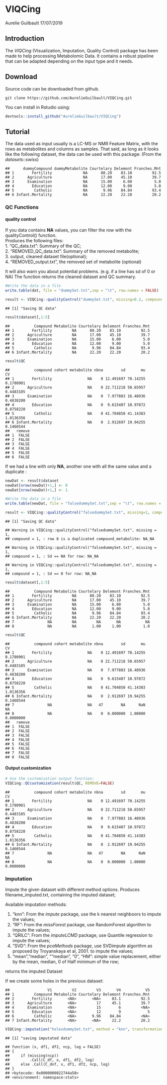 VIQCing
================
Aurelie Guilbault
17/07/2019

## Introduction

The *VIQCing* (Visualization, Imputation, Quality Control) package has
been made to help processing Metabolomic Data. It contains a robust
pipeline that can be adapted depending on the input type and it needs.

## Download

Source code can be downloaded from github.

    git clone https://github.com/AurelieGuilbault/VIQCing.git

You can install in Rstudio using:

``` r
devtools::install_github("AurelieGuilbault/VIQCing") 
```

## Tutorial

The data used as input usually is a LC-MS or NMR Feature Matrix, with
the rows as metabolites and columns as samples. That said, as long as it
looks like the following dataset, the data can be used with this
package: (From the
    *datasets::swiss*)

    ##      dummyCompound dummyMetabolite Courtelary Delemont Franches.Mnt
    ## 1        Fertility              NA      80.20    83.10         92.5
    ## 2      Agriculture              NA      17.00    45.10         39.7
    ## 3      Examination              NA      15.00     6.00          5.0
    ## 4        Education              NA      12.00     9.00          5.0
    ## 5         Catholic              NA       9.96    84.84         93.4
    ## 6 Infant.Mortality              NA      22.20    22.20         20.2

### QC Functions

#### quality control

If you data contains **NA** values, you can filter the row with the
qualityControl() function.  
Produces the following files:  
1\. “QC\_data.txt”: Summary of the QC;  
2\. “REMOVED\_QC\_data.txt”: Summary of the removed metabolite;  
3\. output, cleaned dataset file(optional);  
4\. “REMOVED\_output.txt”, the removed set of metabolite (optional)

It will also warn you about potential problems. (e.g. if a line has sd
of 0 or NA) The function returns the cleaned dataset and QC summary.

``` r
#Write the data in a file
write.table(dat, file = "dummySet.txt",sep = "\t", row.names = FALSE)

result <- VIQCing::qualityControl("dummySet.txt", missing=0.2, compound=1, metabolite=2, sampleStart = 3)
```

    ## [1] "Saving QC data"

``` r
result$dataset[,1:5]
```

    ##           Compound Metabolite Courtelary Delemont Franches.Mnt
    ## 1        Fertility         NA      80.20    83.10         92.5
    ## 2      Agriculture         NA      17.00    45.10         39.7
    ## 3      Examination         NA      15.00     6.00          5.0
    ## 4        Education         NA      12.00     9.00          5.0
    ## 5         Catholic         NA       9.96    84.84         93.4
    ## 6 Infant.Mortality         NA      22.20    22.20         20.2

``` r
result$QC
```

    ##           compound cohort metabolite nbna        sd       mu        CV
    ## 1        Fertility                NA    0 12.491697 70.14255 0.1780901
    ## 2      Agriculture                NA    0 22.711218 50.65957 0.4483105
    ## 3      Examination                NA    0  7.977883 16.48936 0.4838200
    ## 4        Education                NA    0  9.615407 10.97872 0.8758220
    ## 5         Catholic                NA    0 41.704850 41.14383 1.0136356
    ## 6 Infant.Mortality                NA    0  2.912697 19.94255 0.1460544
    ##   remove
    ## 1  FALSE
    ## 2  FALSE
    ## 3  FALSE
    ## 4  FALSE
    ## 5  FALSE
    ## 6  FALSE

If we had a line with only **NA**, another one with all the same value
and a duplicate :

``` r
newDat <- result$dataset
newDat[nrow(newDat)+1,] <- 0 
newDat[nrow(newDat)+1,] <- 1
```

``` r
#Write the data in a file
write.table(newDat, file = "falsedummySet.txt",sep = "\t", row.names = FALSE)

result <- VIQCing::qualityControl("falsedummySet.txt", missing=1, compound=1, metabolite=2, sampleStart = 3)
```

    ## [1] "Saving QC data"

    ## Warning in VIQCing::qualityControl("falsedummySet.txt", missing = 1,
    ## compound = 1, : row 8 is a duplicated compound_metabolite: NA_NA

    ## Warning in VIQCing::qualityControl("falsedummySet.txt", missing = 1,
    ## compound = 1, : Sd == NA for row: NA_NA

    ## Warning in VIQCing::qualityControl("falsedummySet.txt", missing = 1,
    ## compound = 1, : Sd == 0 for row: NA_NA

``` r
result$dataset[,1:5]
```

    ##           Compound Metabolite Courtelary Delemont Franches.Mnt
    ## 1        Fertility         NA      80.20    83.10         92.5
    ## 2      Agriculture         NA      17.00    45.10         39.7
    ## 3      Examination         NA      15.00     6.00          5.0
    ## 4        Education         NA      12.00     9.00          5.0
    ## 5         Catholic         NA       9.96    84.84         93.4
    ## 6 Infant.Mortality         NA      22.20    22.20         20.2
    ## 7               NA         NA         NA       NA           NA
    ## 8               NA         NA       1.00     1.00          1.0

``` r
result$QC
```

    ##           compound cohort metabolite nbna        sd       mu        CV
    ## 1        Fertility                NA    0 12.491697 70.14255 0.1780901
    ## 2      Agriculture                NA    0 22.711218 50.65957 0.4483105
    ## 3      Examination                NA    0  7.977883 16.48936 0.4838200
    ## 4        Education                NA    0  9.615407 10.97872 0.8758220
    ## 5         Catholic                NA    0 41.704850 41.14383 1.0136356
    ## 6 Infant.Mortality                NA    0  2.912697 19.94255 0.1460544
    ## 7               NA                NA   47        NA      NaN        NA
    ## 8               NA                NA    0  0.000000  1.00000 0.0000000
    ##   remove
    ## 1  FALSE
    ## 2  FALSE
    ## 3  FALSE
    ## 4  FALSE
    ## 5  FALSE
    ## 6  FALSE
    ## 7  FALSE
    ## 8  FALSE

#### Output customization

``` r
# Use the customisation output function:
VIQCing::QCcustomization(result$QC, REMOVE=FALSE)
```

    ##           compound cohort metabolite nbna        sd       mu        CV
    ## 1        Fertility                NA    0 12.491697 70.14255 0.1780901
    ## 2      Agriculture                NA    0 22.711218 50.65957 0.4483105
    ## 3      Examination                NA    0  7.977883 16.48936 0.4838200
    ## 4        Education                NA    0  9.615407 10.97872 0.8758220
    ## 5         Catholic                NA    0 41.704850 41.14383 1.0136356
    ## 6 Infant.Mortality                NA    0  2.912697 19.94255 0.1460544
    ## 7               NA                NA   47        NA      NaN        NA
    ## 8               NA                NA    0  0.000000  1.00000 0.0000000

### Imputation

Impute the given dataset with different method options. Produces
filename\_imputed.txt, containing the imputed dataset;

Available imputation methods:

1.  “knn”: From the *impute* package, use the k nearest neighboors to
    impute the values;  
2.  “RF”: From the *missForest* package, use RandomForest algorithm to
    impute the values;  
3.  “QRILC”: From the *imputeLCMD* package, use Quantile regression to
    impute the values;  
4.  “SVD”: From the *pcaMethods* package, use SVDimpute algorithm as
    proposed by Troyanskaya et al, 2001. to impute the values;  
5.  “mean”,“median”, "“median”, “0”, “HM”: simple value replacement,
    either by the mean, median, 0 of Half minimum of the row;

returns the imputed Dataset

If we create some holes in the previous dataset:

    ##                 V1         V2         V3       V4           V5
    ## 1         Compound Metabolite Courtelary Delemont Franches.Mnt
    ## 2        Fertility       <NA>       <NA>     83.1         92.5
    ## 3      Agriculture       <NA>         17     45.1         39.7
    ## 4      Examination       <NA>         15        6         <NA>
    ## 5        Education       <NA>         12        9            5
    ## 6         Catholic       <NA>       9.96    84.84         <NA>
    ## 7 Infant.Mortality       <NA>       <NA>     22.2         20.2

``` r
VIQCing::imputation("holesdummySet.txt", method = "knn", transformation = "log", compound = 1, metabolite = 2, sampleStart = 3)
```

    ## [1] "saving imputated data"

    ## function (x, df1, df2, ncp, log = FALSE) 
    ## {
    ##     if (missing(ncp)) 
    ##         .Call(C_df, x, df1, df2, log)
    ##     else .Call(C_dnf, x, df1, df2, ncp, log)
    ## }
    ## <bytecode: 0x0000000022744a58>
    ## <environment: namespace:stats>
